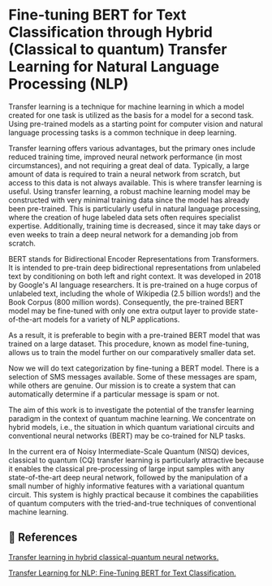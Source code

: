 # Fine-tuning BERT for Text Classification through Hybrid (Classical to quantum) Transfer Learning for Natural Language Processing (NLP)

Transfer learning is a technique for machine learning in which a model created for one task is utilized as the basis for a model for a second task. Using pre-trained models as a starting point for computer vision and natural language processing tasks is a common technique in deep learning.

Transfer learning offers various advantages, but the primary ones include reduced training time, improved neural network performance (in most circumstances), and not requiring a great deal of data. Typically, a large amount of data is required to train a neural network from scratch, but access to this data is not always available. This is where transfer learning is useful. Using transfer learning, a robust machine learning model may be constructed with very minimal training data since the model has already been pre-trained. This is particularly useful in natural language processing, where the creation of huge labeled data sets often requires specialist expertise. Additionally, training time is decreased, since it may take days or even weeks to train a deep neural network for a demanding job from scratch.

BERT stands for Bidirectional Encoder Representations from Transformers. It is intended to pre-train deep bidirectional representations from unlabeled text by conditioning on both left and right context. It was developed in 2018 by Google's AI language researchers. It is pre-trained on a huge corpus of unlabeled text, including the whole of Wikipedia (2.5 billion words!) and the Book Corpus (800 million words). Consequently, the pre-trained BERT model may be fine-tuned with only one extra output layer to provide state-of-the-art models for a variety of NLP applications. 

As a result, it is preferable to begin with a pre-trained BERT model that was trained on a large dataset. This procedure, known as model fine-tuning, allows us to train the model further on our comparatively smaller data set.

Now we will do text categorization by fine-tuning a BERT model. There is a selection of SMS messages available. Some of these messages are spam, while others are genuine. Our mission is to create a system that can automatically determine if a particular message is spam or not.

The aim of this work is to investigate the potential of the transfer learning paradigm in the context of quantum machine learning.
We concentrate on hybrid models, i.e., the situation in which quantum variational circuits and conventional neural networks (BERT) may be co-trained for NLP tasks.

In the current era of Noisy Intermediate-Scale Quantum (NISQ) devices, classical to quantum (CQ) transfer learning is particularly attractive because it enables the classical pre-processing of large input samples with any state-of-the-art deep neural network, followed by the manipulation of a small number of highly informative features with a variational quantum circuit. This system is highly practical because it combines the capabilities of quantum computers with the tried-and-true techniques of conventional machine learning.

## 🔗 References
[Transfer learning in hybrid classical-quantum neural networks.](https://quantum-journal.org/papers/q-2020-10-09-340/)

[Transfer Learning for NLP: Fine-Tuning BERT for Text Classification.](https://www.analyticsvidhya.com/blog/2020/07/transfer-learning-for-nlp-fine-tuning-bert-for-text-classification/)
